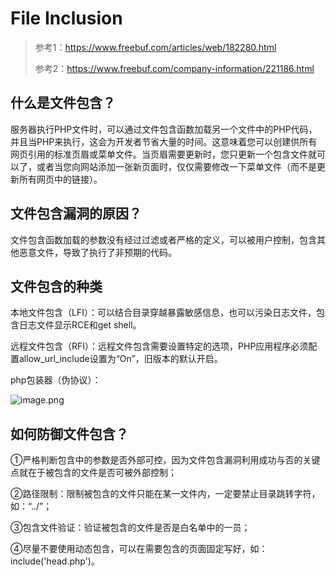 # File Inclusion

> 参考1：https://www.freebuf.com/articles/web/182280.html
>
> 参考2：https://www.freebuf.com/company-information/221186.html

## 什么是文件包含？

服务器执行PHP文件时，可以通过文件包含函数加载另一个文件中的PHP代码，并且当PHP来执行，这会为开发者节省大量的时间。这意味着您可以创建供所有网页引用的标准页眉或菜单文件。当页眉需要更新时，您只更新一个包含文件就可以了，或者当您向网站添加一张新页面时，仅仅需要修改一下菜单文件（而不是更新所有网页中的链接）。

## 文件包含漏洞的原因？

文件包含函数加载的参数没有经过过滤或者严格的定义，可以被用户控制，包含其他恶意文件，导致了执行了非预期的代码。

## 文件包含的种类

本地文件包含（LFI）：可以结合目录穿越暴露敏感信息，也可以污染日志文件，包含日志文件显示RCE和get shell。

远程文件包含（RFI）：远程文件包含需要设置特定的选项，PHP应用程序必须配置allow_url_include设置为“On”，旧版本的默认开启。

php包装器（伪协议）：

![image.png](https://cdn.nlark.com/yuque/0/2020/png/2398693/1605194957599-4903e5a5-b8ee-440e-8baa-461fc3f1926c.png)

## 如何防御文件包含？

①严格判断包含中的参数是否外部可控，因为文件包含漏洞利用成功与否的关键点就在于被包含的文件是否可被外部控制；

②路径限制：限制被包含的文件只能在某一文件内，一定要禁止目录跳转字符，如：“../”；

③包含文件验证：验证被包含的文件是否是白名单中的一员；

④尽量不要使用动态包含，可以在需要包含的页面固定写好，如：include('head.php')。